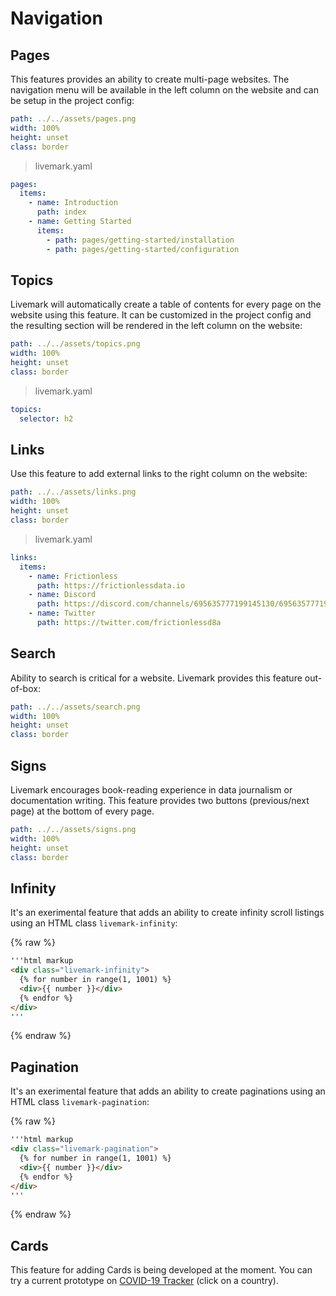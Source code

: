# Navigation

## Pages

This features provides an ability to create multi-page websites. The navigation menu will be available in the left column on the website and can be setup in the project config:

```yaml image
path: ../../assets/pages.png
width: 100%
height: unset
class: border
```

> livemark.yaml

```yaml
pages:
  items:
    - name: Introduction
      path: index
    - name: Getting Started
      items:
        - path: pages/getting-started/installation
        - path: pages/getting-started/configuration
```

## Topics

Livemark will automatically create a table of contents for every page on the website using this feature. It can be customized in the project config and the resulting section will be rendered in the left column on the website:

```yaml image
path: ../../assets/topics.png
width: 100%
height: unset
class: border
```

> livemark.yaml

```yaml
topics:
  selector: h2
```

## Links

Use this feature to add external links to the right column on the website:

```yaml image
path: ../../assets/links.png
width: 100%
height: unset
class: border
```

> livemark.yaml

```yaml
links:
  items:
    - name: Frictionless
      path: https://frictionlessdata.io
    - name: Discord
      path: https://discord.com/channels/695635777199145130/695635777199145133
    - name: Twitter
      path: https://twitter.com/frictionlessd8a
```

## Search

Ability to search is critical for a website. Livemark provides this feature out-of-box:

```yaml image
path: ../../assets/search.png
width: 100%
height: unset
class: border
```

## Signs

Livemark encourages book-reading experience in data journalism or documentation writing. This feature provides two buttons (previous/next page) at the bottom of every page.

```yaml image
path: ../../assets/signs.png
width: 100%
height: unset
class: border
```

## Infinity

It's an exerimental feature that adds an ability to create infinity scroll listings using an HTML class `livemark-infinity`:

{% raw %}
```html
'''html markup
<div class="livemark-infinity">
  {% for number in range(1, 1001) %}
  <div>{{ number }}</div>
  {% endfor %}
</div>
'''
```
{% endraw %}

## Pagination

It's an exerimental feature that adds an ability to create paginations using an HTML class `livemark-pagination`:

{% raw %}
```html
'''html markup
<div class="livemark-pagination">
  {% for number in range(1, 1001) %}
  <div>{{ number }}</div>
  {% endfor %}
</div>
'''
```
{% endraw %}

## Cards

This feature for adding Cards is being developed at the moment. You can try a current prototype on [COVID-19 Tracker](https://covid-tracker.frictionlessdata.io/pages/countries.html) (click on a country).
